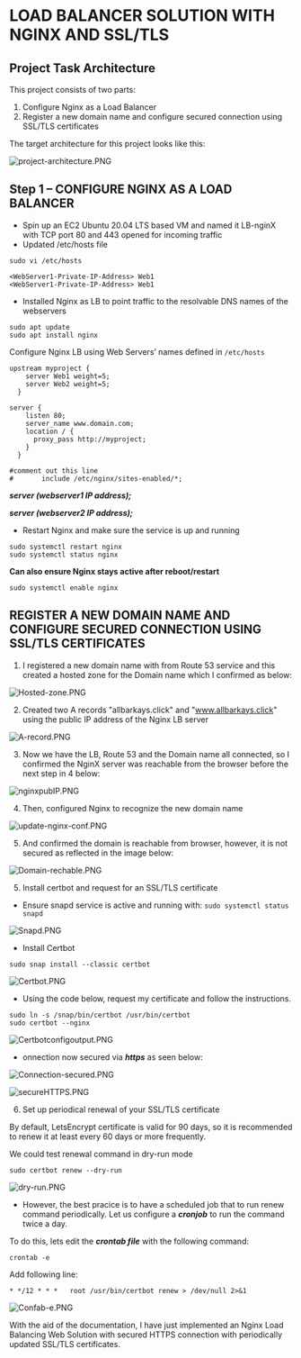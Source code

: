 # LOAD BALANCER SOLUTION WITH NGINX AND SSL/TLS

## Project Task Architecture
This project consists of two parts:

1. Configure Nginx as a Load Balancer
2. Register a new domain name and configure secured connection using SSL/TLS certificates

The target architecture for this project looks like this:


![project-architecture.PNG](./images/project-architecture.PNG)



## Step 1 – CONFIGURE NGINX AS A LOAD BALANCER


* Spin up an EC2 Ubuntu 20.04 LTS based VM and named it LB-nginX with TCP port 80 and 443 opened for incoming traffic
* Updated /etc/hosts file 

`sudo vi /etc/hosts`

```
<WebServer1-Private-IP-Address> Web1
<WebServer1-Private-IP-Address> Web1
```

* Installed Nginx as LB to point traffic to the resolvable DNS names of the webservers


```
sudo apt update
sudo apt install nginx
```

Configure Nginx LB using Web Servers’ names defined in `/etc/hosts`

```
upstream myproject {
    server Web1 weight=5;
    server Web2 weight=5;
  }

server {
    listen 80;
    server_name www.domain.com;
    location / {
      proxy_pass http://myproject;
    }
  }

#comment out this line
#       include /etc/nginx/sites-enabled/*;
```

***server (webserver1 IP address);***

***server (webserver2 IP address);***



* Restart Nginx and make sure the service is up and running

```
sudo systemctl restart nginx
sudo systemctl status nginx
```

**Can also ensure Nginx stays active after reboot/restart**

`sudo systemctl enable nginx`



## REGISTER A NEW DOMAIN NAME AND CONFIGURE SECURED CONNECTION USING SSL/TLS CERTIFICATES

1. I registered a new domain name with from Route 53 service and this created a hosted zone for the Domain name which I confirmed as below:


![Hosted-zone.PNG](./images/Hosted-zone.PNG)

2. Created two A records "allbarkays.click" and "www.allbarkays.click" using the public IP address of the  Nginx LB server


![A-record.PNG](./images/A-record.PNG)


3. Now we have the LB, Route 53 and the Domain name all connected, so I confirmed the NginX server was reachable from the browser before the next step in 4 below:

![nginxpubIP.PNG](./images/nginxpubIP.PNG)



4. Then, configured Nginx to recognize the new domain name

![update-nginx-conf.PNG](./images/update-nginx-conf.PNG)

5. And confirmed the domain is reachable from browser, however, it is not secured as reflected in the image below:

![Domain-rechable.PNG](./images/Domain-rechable.PNG)


5. Install certbot and request for an SSL/TLS certificate

* Ensure snapd service is active and running with: `sudo systemctl status snapd`


![Snapd.PNG](./images/Snapd.PNG)


* Install Certbot


`sudo snap install --classic certbot`

![Certbot.PNG](./images/Certbot.PNG)


* Using the code below, request my certificate and follow the instructions.

```
sudo ln -s /snap/bin/certbot /usr/bin/certbot
sudo certbot --nginx
```
![Certbotconfigoutput.PNG](./images/Certbotconfigoutput.PNG)


* onnection now secured via ***https*** as seen below:

![Connection-secured.PNG](./images/Connection-secured.PNG)


![secureHTTPS.PNG](./images/secureHTTPS.PNG)


6. Set up periodical renewal of your SSL/TLS certificate

By default, LetsEncrypt certificate is valid for 90 days, so it is recommended to renew it at least every 60 days or more frequently.

We could test renewal command in dry-run mode

`sudo certbot renew --dry-run`


![dry-run.PNG](./images/dry-run.PNG)




* However, the best pracice is to have a scheduled job that to run renew command periodically. Let us configure a ***cronjob*** to run the command twice a day.

To do this, lets edit the ***crontab file*** with the following command:


`crontab -e`

Add following line:

`* */12 * * *   root /usr/bin/certbot renew > /dev/null 2>&1`


![Confab-e.PNG](./images/Confab-e.PNG)




With the aid of the documentation, I have just implemented an Nginx Load Balancing Web Solution with secured HTTPS connection with periodically updated SSL/TLS certificates.











